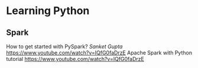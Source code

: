 # Learning Python

## Spark  
How to get started with PySpark? _Sanket Gupta_ https://www.youtube.com/watch?v=IQfG0faDrzE
Apache Spark with Python tutorial https://www.youtube.com/watch?v=IQfG0faDrzE
